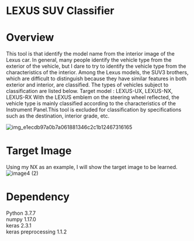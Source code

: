 # LEXUS SUV Classifier 
 
 # Overview
 This tool is that identify the model name from the interior image of the Lexus car. In general, many people identify the vehicle type from the exterior of the vehicle, but I dare to try to identify the vehicle type from the characteristics of the interior. Among the Lexus models, the SUV3 brothers, which are difficult to distinguish because they have similar features in both exterior and interior, are classified. The types of vehicles subject to classification are listed below.
Target model : LEXUS-UX, LEXUS-NX, LEXUS-RX
With the LEXUS emblem on the steering wheel reflected, the vehicle type is mainly classified according to the characteristics of the Instrument Panel.This tool is excluded for classification by specifications such as the destination, interior grade, etc.
 
![img_e1ecdb97a0b7a061881346c2c1b12467316165](https://user-images.githubusercontent.com/70054082/123542242-7f380f00-d783-11eb-8f33-cbece4e859d5.png)

# Target Image
Using my NX as an example, I will show the target image to be learned.
![image4 (2)](https://user-images.githubusercontent.com/70054082/123542750-4b121d80-d786-11eb-83bc-86de976e1a8f.png)

# Dependency
Python 3.7.7<br>
numpy 1.17.0<br>
keras 2.3.1<br>
keras preprocessing 1.1.2<br>
